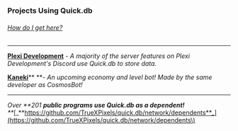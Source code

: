 ### Projects Using Quick.db

###### [_How do I get here?_](https://goo.gl/forms/KgjhQdWrztUfwHLB2)

---

[**Plexi Development**](https://discord.io/plexidev) - _A majority of the server features on Plexi Development's Discord use Quick.db to store data._

[**Kaneki**](https://discordbots.org/bot/392465304153751552)** **- _An upcoming economy and level bot! Made by the same developer as CosmosBot!_

---

_Over **201 **public programs use **Quick.db** as a dependent!**               
**_[_**https://github.com/TrueXPixels/quick.db/network/dependents**_](https://github.com/TrueXPixels/quick.db/network/dependents\)

